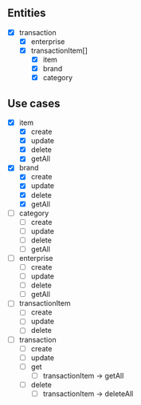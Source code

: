 ## Entities
- [x] transaction
  - [x] enterprise
  - [x] transactionItem[]
    - [x] item
    - [x] brand
    - [x] category

## Use cases
- [x] item
  - [x] create
  - [x] update
  - [x] delete
  - [x] getAll
- [x] brand
  - [x] create
  - [x] update
  - [x] delete
  - [x] getAll
- [ ] category
  - [ ] create
  - [ ] update
  - [ ] delete
  - [ ] getAll
- [ ] enterprise
  - [ ] create
  - [ ] update
  - [ ] delete
  - [ ] getAll
- [ ] transactionItem
  - [ ] create
  - [ ] update
  - [ ] delete
- [ ] transaction
  - [ ] create
  - [ ] update
  - [ ] get
    - [ ] transactionItem -> getAll
  - [ ] delete
    - [ ] transactionItem -> deleteAll